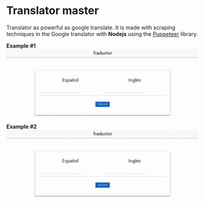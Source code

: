 # Translator master

Translator as powerful as google translate. It is made with scraping techniques in the Google translator with **Nodejs** using the [Puppeteer](https://pptr.dev/) library.

**Example #1**\
![Example 1 of translator-master working](https://github.com/EladioRocha/translator-master/blob/master/examples/result-1.gif)

**Example #2**\
![Example 2 of translator-master working](https://github.com/EladioRocha/translator-master/blob/master/examples/result-2.gif)
